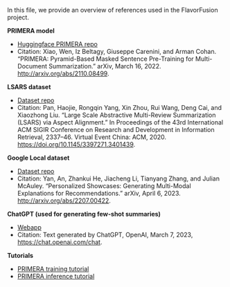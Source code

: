 In this file, we provide an overview of references used in the FlavorFusion project.

**PRIMERA model**   
- [Huggingface PRIMERA repo](https://huggingface.co/allenai/PRIMERA)
- Citation: Xiao, Wen, Iz Beltagy, Giuseppe Carenini, and Arman Cohan. “PRIMERA: Pyramid-Based Masked Sentence Pre-Training for Multi-Document Summarization.” arXiv, March 16, 2022. http://arxiv.org/abs/2110.08499.

**LSARS dataset**   
- [Dataset repo](https://github.com/ScarletPan/LSARS)
- Citation: Pan, Haojie, Rongqin Yang, Xin Zhou, Rui Wang, Deng Cai, and Xiaozhong Liu. “Large Scale Abstractive Multi-Review Summarization (LSARS) via Aspect Alignment.” In Proceedings of the 43rd International ACM SIGIR Conference on Research and Development in Information Retrieval, 2337–46. Virtual Event China: ACM, 2020. https://doi.org/10.1145/3397271.3401439.

**Google Local dataset**   
- [Dataset repo](https://datarepo.eng.ucsd.edu/mcauley_group/gdrive/googlelocal/)
- Citation: Yan, An, Zhankui He, Jiacheng Li, Tianyang Zhang, and Julian McAuley. “Personalized Showcases: Generating Multi-Modal Explanations for Recommendations.” arXiv, April 6, 2023. http://arxiv.org/abs/2207.00422.

**ChatGPT (used for generating few-shot summaries)**
- [Webapp](https://chat.openai.com/)
- Citation: Text generated by ChatGPT, OpenAI, March 7, 2023, https://chat.openai.com/chat.

**Tutorials**
- [PRIMERA training tutorial](https://gist.github.com/JohnGiorgi/8c7dcabd3ee8a362b9174c5d145029ab)
- [PRIMERA inference tutorial](https://github.com/allenai/PRIMER/blob/main/Evaluation_Example.ipynb)

